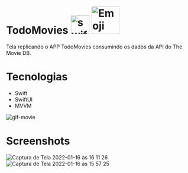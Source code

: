 # TodoMovies <img width="50" alt= "swift" src="https://user-images.githubusercontent.com/31116694/148864090-05648457-07da-4834-bc3e-36e3e6782065.png"> <img width="75" alt="Emoji" src="https://user-images.githubusercontent.com/31116694/148824721-6eb57ebd-c232-457d-b98c-f778c64fa240.png">

Tela replicando o APP TodoMovies consumindo os dados da API do The Movie DB.

# Tecnologias
* Swift
* SwiftUI
* MVVM

![gif-movie](https://user-images.githubusercontent.com/31116694/149674571-df796c03-795f-4183-ba1b-6dab4aa291e1.gif)

# Screenshots

![Captura de Tela 2022-01-16 às 16 11 26](https://user-images.githubusercontent.com/31116694/149674554-7460ca89-92c1-4685-a22f-a3a57b58df37.png)
![Captura de Tela 2022-01-16 às 15 57 25](https://user-images.githubusercontent.com/31116694/149674561-4fa5c4bd-0e07-47b1-81c2-b6b473ef5f36.png)



